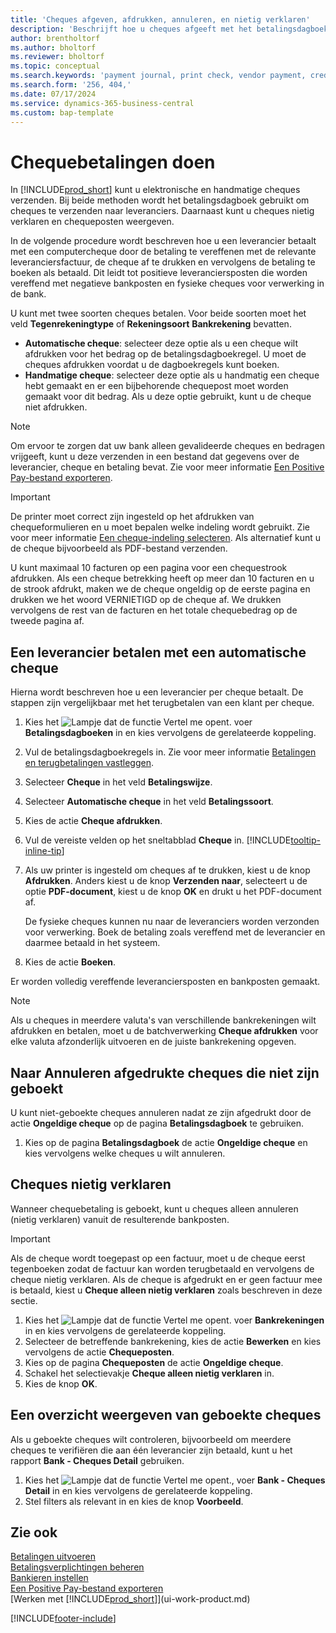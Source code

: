 ```yaml
---
title: 'Cheques afgeven, afdrukken, annuleren, en nietig verklaren'
description: 'Beschrijft hoe u cheques afgeeft met het betalingsdagboek, cheques afdrukt, en chequeposten nietig verklaart of weergeeft in Business Central.'
author: brentholtorf
ms.author: bholtorf
ms.reviewer: bholtorf
ms.topic: conceptual
ms.search.keywords: 'payment journal, print check, vendor payment, creditor, debt, balance due, AP'
ms.search.form: '256, 404,'
ms.date: 07/17/2024
ms.service: dynamics-365-business-central
ms.custom: bap-template
---
```

# <a name="make-check-payments"></a>Chequebetalingen doen

In [!INCLUDE[prod_short](includes/prod_short.md)] kunt u elektronische en handmatige cheques verzenden. Bij beide methoden wordt het betalingsdagboek gebruikt om cheques te verzenden naar leveranciers. Daarnaast kunt u cheques nietig verklaren en chequeposten weergeven.

In de volgende procedure wordt beschreven hoe u een leverancier betaalt met een computercheque door de betaling te vereffenen met de relevante leveranciersfactuur, de cheque af te drukken en vervolgens de betaling te boeken als betaald. Dit leidt tot positieve leveranciersposten die worden vereffend met negatieve bankposten en fysieke cheques voor verwerking in de bank.

U kunt met twee soorten cheques betalen. Voor beide soorten moet het veld **Tegenrekeningtype** of **Rekeningsoort** **Bankrekening** bevatten.

- **Automatische cheque**: selecteer deze optie als u een cheque wilt afdrukken voor het bedrag op de betalingsdagboekregel. U moet de cheques afdrukken voordat u de dagboekregels kunt boeken.
- **Handmatige cheque**: selecteer deze optie als u handmatig een cheque hebt gemaakt en er een bijbehorende chequepost moet worden gemaakt voor dit bedrag. Als u deze optie gebruikt, kunt u de cheque niet afdrukken.

> [!NOTE]  
> Om ervoor te zorgen dat uw bank alleen gevalideerde cheques en bedragen vrijgeeft, kunt u deze verzenden in een bestand dat gegevens over de leverancier, cheque en betaling bevat. Zie voor meer informatie [Een Positive Pay-bestand exporteren](finance-how-positive-pay.md).

> [!IMPORTANT]
> De printer moet correct zijn ingesteld op het afdrukken van chequeformulieren en u moet bepalen welke indeling wordt gebruikt. Zie voor meer informatie [Een cheque-indeling selecteren](finance-how-define-check-layouts.md). Als alternatief kunt u de cheque bijvoorbeeld als PDF-bestand verzenden.  

U kunt maximaal 10 facturen op een pagina voor een chequestrook afdrukken. Als een cheque betrekking heeft op meer dan 10 facturen en u de strook afdrukt, maken we de cheque ongeldig op de eerste pagina en drukken we het woord VERNIETIGD op de cheque af. We drukken vervolgens de rest van de facturen en het totale chequebedrag op de tweede pagina af.

## <a name="to-pay-a-vendor-invoice-with-a-computer-check"></a>Een leverancier betalen met een automatische cheque

Hierna wordt beschreven hoe u een leverancier per cheque betaalt. De stappen zijn vergelijkbaar met het terugbetalen van een klant per cheque.

1. Kies het ![Lampje dat de functie Vertel me opent.](media/ui-search/search_small.png "Vertel me wat u wilt doen") voer **Betalingsdagboeken** in en kies vervolgens de gerelateerde koppeling.
2. Vul de betalingsdagboekregels in. Zie voor meer informatie [Betalingen en terugbetalingen vastleggen](payables-how-post-payments-refunds.md).
3. Selecteer **Cheque** in het veld **Betalingswijze**.
4. Selecteer **Automatische cheque** in het veld **Betalingssoort**.
5. Kies de actie **Cheque afdrukken**.
6. Vul de vereiste velden op het sneltabblad **Cheque** in. [!INCLUDE[tooltip-inline-tip](includes/tooltip-inline-tip_md.md)]
7. Als uw printer is ingesteld om cheques af te drukken, kiest u de knop **Afdrukken**. Anders kiest u de knop **Verzenden naar**, selecteert u de optie **PDF-document**, kiest u de knop **OK** en drukt u het PDF-document af.

    De fysieke cheques kunnen nu naar de leveranciers worden verzonden voor verwerking. Boek de betaling zoals vereffend met de leverancier en daarmee betaald in het systeem.
8. Kies de actie **Boeken**.

Er worden volledig vereffende leveranciersposten en bankposten gemaakt.

> [!NOTE]  
> Als u cheques in meerdere valuta's van verschillende bankrekeningen wilt afdrukken en betalen, moet u de batchverwerking **Cheque afdrukken** voor elke valuta afzonderlijk uitvoeren en de juiste bankrekening opgeven.

## <a name="to-cancel-printed-checks-that-arent-posted"></a>Naar Annuleren afgedrukte cheques die niet zijn geboekt

U kunt niet-geboekte cheques annuleren nadat ze zijn afgedrukt door de actie **Ongeldige cheque** op de pagina **Betalingsdagboek** te gebruiken.

1. Kies op de pagina **Betalingsdagboek** de actie **Ongeldige cheque** en kies vervolgens welke cheques u wilt annuleren.

## <a name="to-void-checks"></a>Cheques nietig verklaren

Wanneer chequebetaling is geboekt, kunt u cheques alleen annuleren (nietig verklaren) vanuit de resulterende bankposten.

> [!IMPORTANT]
> Als de cheque wordt toegepast op een factuur, moet u de cheque eerst tegenboeken zodat de factuur kan worden terugbetaald en vervolgens de cheque nietig verklaren. Als de cheque is afgedrukt en er geen factuur mee is betaald, kiest u **Cheque alleen nietig verklaren** zoals beschreven in deze sectie.

1. Kies het ![Lampje dat de functie Vertel me opent.](media/ui-search/search_small.png "Vertel me wat u wilt doen") voer **Bankrekeningen** in en kies vervolgens de gerelateerde koppeling.
2. Selecteer de betreffende bankrekening, kies de actie **Bewerken** en kies vervolgens de actie **Chequeposten**.
3. Kies op de pagina **Chequeposten** de actie **Ongeldige cheque**.
4. Schakel het selectievakje **Cheque alleen nietig verklaren** in.
5. Kies de knop **OK**.

## <a name="to-view-a-summary-of-posted-checks"></a>Een overzicht weergeven van geboekte cheques

Als u geboekte cheques wilt controleren, bijvoorbeeld om meerdere cheques te verifiëren die aan één leverancier zijn betaald, kunt u het rapport **Bank - Cheques Detail** gebruiken.

1. Kies het ![Lampje dat de functie Vertel me opent.](media/ui-search/search_small.png "Vertel me wat u wilt doen"), voer **Bank - Cheques Detail** in en kies vervolgens de gerelateerde koppeling.
2. Stel filters als relevant in en kies de knop **Voorbeeld**.

## <a name="see-also"></a>Zie ook

[Betalingen uitvoeren](payables-make-payments.md)  
[Betalingsverplichtingen beheren](payables-manage-payables.md)  
[Bankieren instellen](bank-setup-banking.md)  
[Een Positive Pay-bestand exporteren](finance-how-positive-pay.md)  
[Werken met [!INCLUDE[prod_short](includes/prod_short.md)]](ui-work-product.md)  

[!INCLUDE[footer-include](includes/footer-banner.md)]
